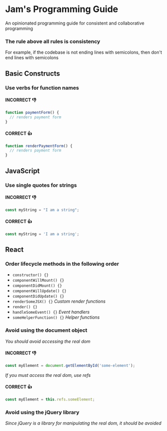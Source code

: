 # Jam's Programming Guide
An opinionated programming guide for consistent and collaborative programming

### The rule above all rules is consistency
For example, if the codebase is not ending lines with semicolons, then don't end lines with semicolons

## Basic Constructs

### Use verbs for function names
#### INCORRECT :-1:
```js
function paymentForm() {
  // renders payment form
}
```
#### CORRECT :+1:
```js
function renderPaymentForm() {
  // renders payment form
}
```

## JavaScript

### Use single quotes for strings
#### INCORRECT :-1:
```js
const myString = "I am a string";
```
#### CORRECT :+1:
```js
const myString = 'I am a string';
```

## React

### Order lifecycle methods in the following order

* `constructor() {}`
* `componentWillMount() {}`
* `componentDidMount() {}`
* `componentWillUpdate() {}`
* `componentDidUpdate() {}`
* `renderSomeJSX() {}` _Custom render functions_
* `render() {}`
* `handleSomeEvent() {}` _Event handlers_
* `someHelperFunction() {}` _Helper functions_

### Avoid using the document object
_You should avoid accessing the real dom_
#### INCORRECT :-1:
```js
const myElement = document.getElementById('some-element');
```
_If you must access the real dom, use refs_
#### CORRECT :+1:
```js
const myElement = this.refs.someElement;
```

### Avoid using the jQuery library
_Since jQuery is a library for manipulating the real dom, it should be avoided_
